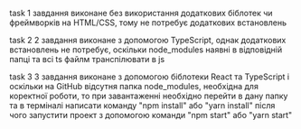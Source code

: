 task 1
завдання виконане без використання додаткових біблотек чи фреймворків на HTML/CSS, тому не потребує додаткових встановлень

task 2
2 завдання виконане з допомогою TypeScript, однак додаткових встановлень не потребує, оскільки node_modules наявні в відповідній папці та всі ts файлм транспілювати в js

task 3
3 завдання виконане з допомогою біблотеки React та TypeScript і оскільки на GitHub відсутня папка node_modules, необхідна для коректної роботи, то при завантаженні необхідно перейти в дану папку та в терміналі написати команду "npm install" або "yarn install"
після чого запустити проект з допомогою команди "npm start" або "yarn start"
